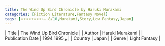```yaml
---
title: The Wind Up Bird Chronicle by Haruki Murakami
categories: [Fiction Literature,Fantasy Novel]
tags: [⭐⭐⭐⭐⭐⭐⭐⭐☆☆ 8/10,Murakami,Story,Low Fantasy,Japan]
---     
```

| Title | The Wind Up Bird Chronicle  |
| Author |  Haruki Murakami  |
| Publication Date | 1994 و 1995   |
| Country | Japan |
| Genre | Light Fantasy  |
        